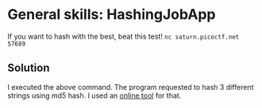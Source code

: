 # General skills: HashingJobApp
If you want to hash with the best, beat this test!
`nc saturn.picoctf.net 57689`

## Solution
I executed the above command. The program requested to hash 3 different strings using md5 hash. I used an [online tool](http://www.md5.cz/) for that.